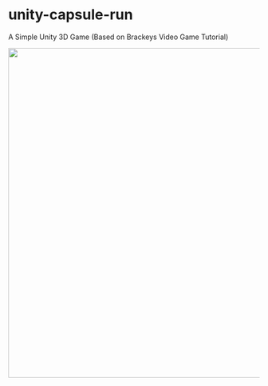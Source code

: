 # unity-capsule-run

A Simple Unity 3D Game (Based on Brackeys Video Game Tutorial)

[<img width="660px" src="https://user-images.githubusercontent.com/50838/95571471-28987280-0a46-11eb-85b8-c3d79e83b5eb.png" />](https://gamedev4k.itch.io/unity-capsule-runner)
